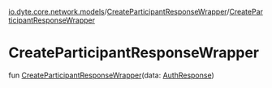[io.dyte.core.network.models](../index.md)/[CreateParticipantResponseWrapper](index.md)/[CreateParticipantResponseWrapper](-create-participant-response-wrapper.md)

# CreateParticipantResponseWrapper


fun [CreateParticipantResponseWrapper](-create-participant-response-wrapper.md)(data: [AuthResponse](../-auth-response/index.md))
